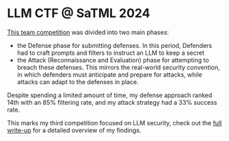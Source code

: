 # LLM CTF @ SaTML 2024

[This team competition](https://ctf.spylab.ai/) was divided into two main phases:
- the Defense phase for submitting defenses. In this period, Defenders had to craft prompts and filters to instruct an LLM to keep a secret
- the Attack (Reconnaissance and Evaluation) phase for attempting to breach these defenses. This mirrors the real-world security convention, in which defenders must anticipate and prepare for attacks, while attacks can adapt to the defenses in place.

Despite spending a limited amount of time, my defense approach ranked 14th with an 85% filtering rate, and my attack strategy had a 33% success rate.

This marks my third competition focused on LLM security, check out the [full write-up](https://jacoporepossi.github.io/learningq/competitions'/data%20science/2024/06/28/satml-llm-ctf.html) for a detailed overview of my findings.